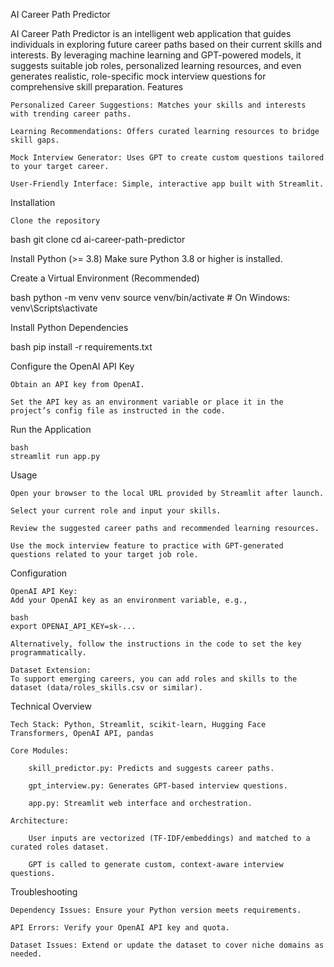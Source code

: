 AI Career Path Predictor

AI Career Path Predictor is an intelligent web application that guides individuals in exploring future career paths based on their current skills and interests. By leveraging machine learning and GPT-powered models, it suggests suitable job roles, personalized learning resources, and even generates realistic, role-specific mock interview questions for comprehensive skill preparation.
Features

    Personalized Career Suggestions: Matches your skills and interests with trending career paths.

    Learning Recommendations: Offers curated learning resources to bridge skill gaps.

    Mock Interview Generator: Uses GPT to create custom questions tailored to your target career.

    User-Friendly Interface: Simple, interactive app built with Streamlit.

Installation

    Clone the repository

bash
git clone <your-repo-url>
cd ai-career-path-predictor

Install Python (>= 3.8)
Make sure Python 3.8 or higher is installed.

Create a Virtual Environment (Recommended)

bash
python -m venv venv
source venv/bin/activate  # On Windows: venv\Scripts\activate

Install Python Dependencies

bash
pip install -r requirements.txt

Configure the OpenAI API Key

    Obtain an API key from OpenAI.

    Set the API key as an environment variable or place it in the project’s config file as instructed in the code.

Run the Application

    bash
    streamlit run app.py

Usage

    Open your browser to the local URL provided by Streamlit after launch.

    Select your current role and input your skills.

    Review the suggested career paths and recommended learning resources.

    Use the mock interview feature to practice with GPT-generated questions related to your target job role.

Configuration

    OpenAI API Key:
    Add your OpenAI key as an environment variable, e.g.,

    bash
    export OPENAI_API_KEY=sk-...

    Alternatively, follow the instructions in the code to set the key programmatically.

    Dataset Extension:
    To support emerging careers, you can add roles and skills to the dataset (data/roles_skills.csv or similar).

Technical Overview

    Tech Stack: Python, Streamlit, scikit-learn, Hugging Face Transformers, OpenAI API, pandas

    Core Modules:

        skill_predictor.py: Predicts and suggests career paths.

        gpt_interview.py: Generates GPT-based interview questions.

        app.py: Streamlit web interface and orchestration.

    Architecture:

        User inputs are vectorized (TF-IDF/embeddings) and matched to a curated roles dataset.

        GPT is called to generate custom, context-aware interview questions.

Troubleshooting

    Dependency Issues: Ensure your Python version meets requirements.

    API Errors: Verify your OpenAI API key and quota.

    Dataset Issues: Extend or update the dataset to cover niche domains as needed.
